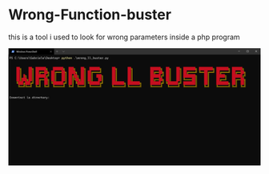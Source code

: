 # Wrong-Function-buster
 this is a tool i used to look for wrong parameters inside a php program

 ![alt text](https://raw.githubusercontent.com/Karak002/Wrong-Function-buster/main/Immagine%202021-12-13%20145218.png)
